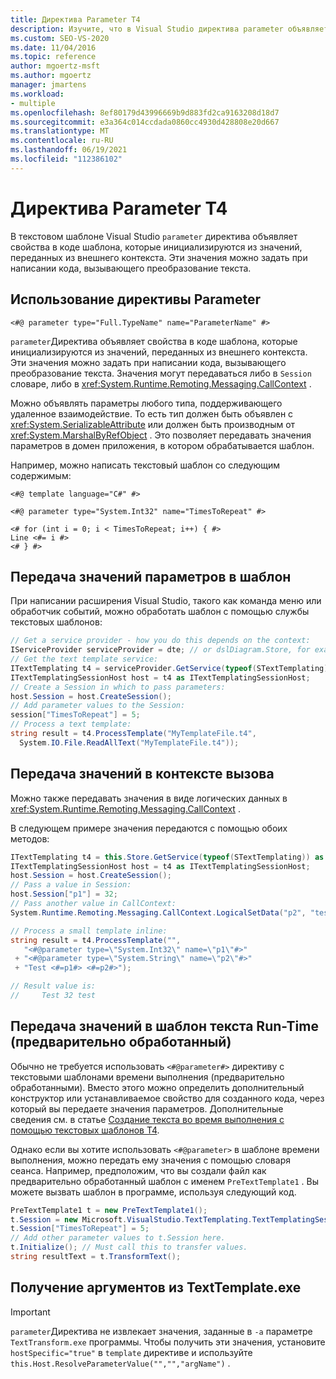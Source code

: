 ```yaml
---
title: Директива Parameter T4
description: Изучите, что в Visual Studio директива parameter объявляет свойства в коде шаблона, которые инициализируются из значений, переданных из внешнего контекста.
ms.custom: SEO-VS-2020
ms.date: 11/04/2016
ms.topic: reference
author: mgoertz-msft
ms.author: mgoertz
manager: jmartens
ms.workload:
- multiple
ms.openlocfilehash: 8ef80179d43996669b9d883fd2ca9163208d18d7
ms.sourcegitcommit: e3a364c014ccdada0860cc4930d428808e20d667
ms.translationtype: MT
ms.contentlocale: ru-RU
ms.lasthandoff: 06/19/2021
ms.locfileid: "112386102"
---
```

# <a name="t4-parameter-directive"></a>Директива Parameter T4

В текстовом шаблоне Visual Studio `parameter` директива объявляет свойства в коде шаблона, которые инициализируются из значений, переданных из внешнего контекста. Эти значения можно задать при написании кода, вызывающего преобразование текста.

## <a name="using-the-parameter-directive"></a>Использование директивы Parameter

```
<#@ parameter type="Full.TypeName" name="ParameterName" #>
```

 `parameter`Директива объявляет свойства в коде шаблона, которые инициализируются из значений, переданных из внешнего контекста. Эти значения можно задать при написании кода, вызывающего преобразование текста. Значения могут передаваться либо в `Session` словаре, либо в <xref:System.Runtime.Remoting.Messaging.CallContext> .

 Можно объявлять параметры любого типа, поддерживающего удаленное взаимодействие. То есть тип должен быть объявлен с <xref:System.SerializableAttribute> или должен быть производным от <xref:System.MarshalByRefObject> . Это позволяет передавать значения параметров в домен приложения, в котором обрабатывается шаблон.

 Например, можно написать текстовый шаблон со следующим содержимым:

```
<#@ template language="C#" #>

<#@ parameter type="System.Int32" name="TimesToRepeat" #>

<# for (int i = 0; i < TimesToRepeat; i++) { #>
Line <#= i #>
<# } #>
```

## <a name="passing-parameter-values-to-a-template"></a>Передача значений параметров в шаблон
 При написании расширения Visual Studio, такого как команда меню или обработчик событий, можно обработать шаблон с помощью службы текстовых шаблонов:

```csharp
// Get a service provider - how you do this depends on the context:
IServiceProvider serviceProvider = dte; // or dslDiagram.Store, for example
// Get the text template service:
ITextTemplating t4 = serviceProvider.GetService(typeof(STextTemplating)) as ITextTemplating;
ITextTemplatingSessionHost host = t4 as ITextTemplatingSessionHost;
// Create a Session in which to pass parameters:
host.Session = host.CreateSession();
// Add parameter values to the Session:
session["TimesToRepeat"] = 5;
// Process a text template:
string result = t4.ProcessTemplate("MyTemplateFile.t4",
  System.IO.File.ReadAllText("MyTemplateFile.t4"));
```

## <a name="passing-values-in-the-call-context"></a>Передача значений в контексте вызова
 Можно также передавать значения в виде логических данных в <xref:System.Runtime.Remoting.Messaging.CallContext> .

 В следующем примере значения передаются с помощью обоих методов:

```csharp
ITextTemplating t4 = this.Store.GetService(typeof(STextTemplating)) as ITextTemplating;
ITextTemplatingSessionHost host = t4 as ITextTemplatingSessionHost;
host.Session = host.CreateSession();
// Pass a value in Session:
host.Session["p1"] = 32;
// Pass another value in CallContext:
System.Runtime.Remoting.Messaging.CallContext.LogicalSetData("p2", "test");

// Process a small template inline:
string result = t4.ProcessTemplate("",
   "<#@parameter type=\"System.Int32\" name=\"p1\"#>"
 + "<#@parameter type=\"System.String\" name=\"p2\"#>"
 + "Test <#=p1#> <#=p2#>");

// Result value is:
//     Test 32 test
```

## <a name="passing-values-to-a-run-time-preprocessed-text-template"></a>Передача значений в шаблон текста Run-Time (предварительно обработанный)
 Обычно не требуется использовать `<#@parameter#>` директиву с текстовыми шаблонами времени выполнения (предварительно обработанными). Вместо этого можно определить дополнительный конструктор или устанавливаемое свойство для созданного кода, через который вы передаете значения параметров. Дополнительные сведения см. в статье [Создание текста во время выполнения с помощью текстовых шаблонов T4](../modeling/run-time-text-generation-with-t4-text-templates.md).

 Однако если вы хотите использовать `<#@parameter>` в шаблоне времени выполнения, можно передать ему значения с помощью словаря сеанса. Например, предположим, что вы создали файл как предварительно обработанный шаблон с именем `PreTextTemplate1` . Вы можете вызвать шаблон в программе, используя следующий код.

```csharp
PreTextTemplate1 t = new PreTextTemplate1();
t.Session = new Microsoft.VisualStudio.TextTemplating.TextTemplatingSession();
t.Session["TimesToRepeat"] = 5;
// Add other parameter values to t.Session here.
t.Initialize(); // Must call this to transfer values.
string resultText = t.TransformText();
```

## <a name="obtaining-arguments-from-texttemplateexe"></a>Получение аргументов из TextTemplate.exe

> [!IMPORTANT]
> `parameter`Директива не извлекает значения, заданные в `-a` параметре `TextTransform.exe` программы. Чтобы получить эти значения, установите `hostSpecific="true"` в `template` директиве и используйте `this.Host.ResolveParameterValue("","","argName")` .
